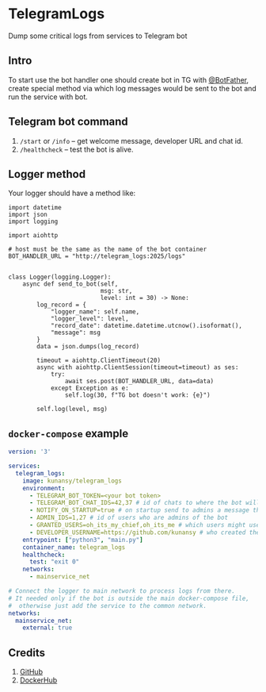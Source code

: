 # TelegramLogs
Dump some critical logs from services to Telegram bot

## Intro
To start use the bot handler one should create bot in TG with [@BotFather](https://t.me/BotFather),
create special method via which log messages would be sent to the bot and run the service with bot.

## Telegram bot command
1. `/start` or `/info` – get welcome message, developer URL and chat id.
2. `/healthcheck` – test the bot is alive.

## Logger method
Your logger should have a method like:
```python3
import datetime
import json
import logging

import aiohttp

# host must be the same as the name of the bot container
BOT_HANDLER_URL = "http://telegram_logs:2025/logs"


class Logger(logging.Logger):
    async def send_to_bot(self,
                          msg: str,
                          level: int = 30) -> None:
        log_record = {
            "logger_name": self.name,
            "logger_level": level,
            "record_date": datetime.datetime.utcnow().isoformat(),
            "message": msg
        }
        data = json.dumps(log_record)

        timeout = aiohttp.ClientTimeout(20)
        async with aiohttp.ClientSession(timeout=timeout) as ses:
            try:
                await ses.post(BOT_HANDLER_URL, data=data)
            except Exception as e:
                self.log(30, f"TG bot doesn't work: {e}")

        self.log(level, msg)
```

## `docker-compose` example
```yaml
version: '3'

services:
  telegram_logs:
    image: kunansy/telegram_logs
    environment:
      - TELEGRAM_BOT_TOKEN=<your bot token>
      - TELEGRAM_BOT_CHAT_IDS=42,37 # id of chats to where the bot will send handled messages
      - NOTIFY_ON_STARTUP=true # on startup send to admins a message that the bot is started
      - ADMIN_IDS=1,27 # id of users who are admins of the bot
      - GRANTED_USERS=oh_its_my_chief,oh_its_me # which users might use the bot
      - DEVELOPER_USERNAME=https://github.com/kunansy # who created the bot
    entrypoint: ["python3", "main.py"]
    container_name: telegram_logs
    healthcheck:
      test: "exit 0"
    networks:
      - mainservice_net

# Connect the logger to main network to process logs from there.
# It needed only if the bot is outside the main docker-compose file, 
#  otherwise just add the service to the common network.
networks:
  mainservice_net:
    external: true
```

## Credits
1. [GitHub](https://github.com/kunansy/TelegramLogs)
2. [DockerHub](https://hub.docker.com/r/kunansy/telegram_logs)
